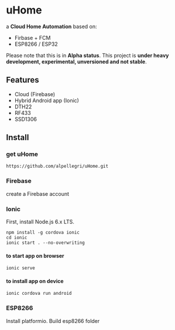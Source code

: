 # uHome

a **Cloud Home Automation** based on:
* Firbase + FCM
* ESP8266 / ESP32

Please note that this is in **Alpha status**. This project is **under heavy development, experimental, unversioned and not stable**.

## **Features**
* Cloud (Firebase)
* Hybrid Android app (Ionic)
* DTH22
* RF433
* SSD1306

## Install

### get uHome
```
https://github.com/alpellegri/uHome.git
```
### Firebase
create a Firebase account
### Ionic
First, install Node.js 6.x LTS.
```
npm install -g cordova ionic
cd ionic
ionic start . --no-overwriting
```
#### to start app on browser
```
ionic serve
```
#### to install app on device
```
ionic cordova run android
```
### ESP8266
Install platformio. Build esp8266 folder
